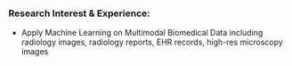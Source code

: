 ### Research Interest & Experience: 

- Apply Machine Learning on Multimodal Biomedical Data including radiology images, radiology reports, EHR records, high-res microscopy images


<!--
**Hung304-WBLEM/Hung304-WBLEM** is a ✨ _special_ ✨ repository because its `README.md` (this file) appears on your GitHub profile.

Here are some ideas to get you started:

- 🔭 I’m currently working on ...
- 🌱 I’m currently learning ...
- 👯 I’m looking to collaborate on ...
- 🤔 I’m looking for help with ...
- 💬 Ask me about ...
- 📫 How to reach me: ...
- 😄 Pronouns: ...
- ⚡ Fun fact: ...
-->

